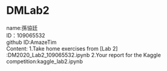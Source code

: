 # DMLab2
name:孫協廷  
ID：109065532  
github ID:AmazeTim  
Content:
1.Take home exercises from [Lab 2] :DM2020_Lab2_109065532.ipynb
2.Your report for the Kaggle competition:kaggle_lab2.ipynb
